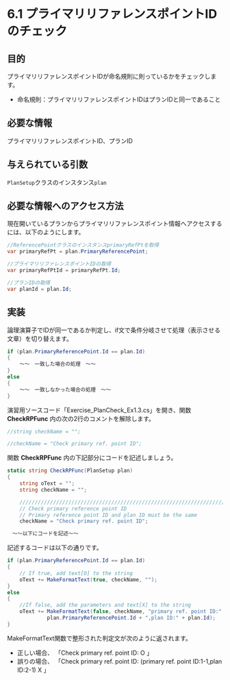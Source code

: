 # 6.1 プライマリリファレンスポイントIDのチェック

## 目的

プライマリリファレンスポイントIDが命名規則に則っているかをチェックします。  

- 命名規則：プライマリリファレンスポイントIDはプランIDと同一であること

## 必要な情報

プライマリリファレンスポイントID、プランID

## 与えられている引数

`PlanSetup`クラスのインスタンス`plan`

## 必要な情報へのアクセス方法

現在開いているプランからプライマリリファレンスポイント情報へアクセスするには、以下のようにします。

```csharp
//ReferencePointクラスのインスタンスprimaryRefPtを取得
var primaryRefPt = plan.PrimaryReferencePoint;

//プライマリリファレンスポイントIDの取得
var primaryRefPtId = primaryRefPt.Id;

//プランIDの取得
var planId = plan.Id;
```

## 実装

論理演算子でIDが同一であるか判定し、if文で条件分岐させて処理（表示させる文章）を切り替えます。  

```csharp
if (plan.PrimaryReferencePoint.Id == plan.Id)
{
    ～～　一致した場合の処理　～～
}
else
{
    ～～　一致しなかった場合の処理　～～
}
```

演習用ソースコード「Exercise_PlanCheck_Ex1.3.cs」を開き、関数 **CheckRPFunc** 内の次の2行のコメントを解除します。

```csharp
//string checkName = "";
```

```csharp
//checkName = "Check primary ref. point ID";
```

関数 **CheckRPFunc** 内の下記部分にコードを記述しましょう。  

```csharp
static string CheckRPFunc(PlanSetup plan)
{
    string oText = "";
    string checkName = "";

    ///////////////////////////////////////////////////////////////////
    // Check primary reference point ID
    // Primary reference point ID and plan ID must be the same
    checkName = "Check primary ref. point ID";

　～～以下にコードを記述～～
```

記述するコードは以下の通りです。  

```csharp
if (plan.PrimaryReferencePoint.Id == plan.Id)
{
    // If true, add text[O] to the string 
    oText += MakeFormatText(true, checkName, "");
}
else
{
    //If false, add the parameters and text[X] to the string 
    oText += MakeFormatText(false, checkName, "primary ref. point ID:" +
             plan.PrimaryReferencePoint.Id + ",plan ID:" + plan.Id);
}
```

MakeFormatText関数で整形された判定文が次のように返されます。  

- 正しい場合、  「Check primary ref. point ID: O 」  
- 誤りの場合、  「Check primary ref. point ID: (primary ref. point ID:1-1,plan ID:2-1) X 」  
